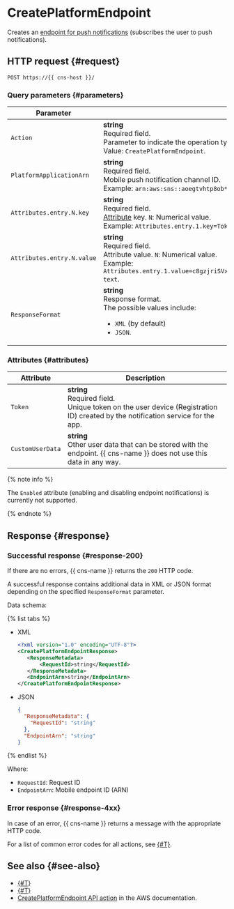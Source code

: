 # CreatePlatformEndpoint

Creates an [endpoint for push notifications](../concepts/index.md#mobile-endpoints) (subscribes the user to push notifications).

## HTTP request {#request}

```http
POST https://{{ cns-host }}/
```

### Query parameters {#parameters}

| Parameter | Description |
--- | ---
| `Action` | **string**<br/>Required field.<br/>Parameter to indicate the operation type.<br/>Value: `CreatePlatformEndpoint`. |
| `PlatformApplicationArn` | **string**<br/>Required field.<br/>Mobile push notification channel ID.<br/>Example: `arn:aws:sns::aoegtvhtp8ob********:app/GCM/test-cns-9990`. |
| `Attributes.entry.N.key` | **string**<br/>Required field.<br/>[Attribute](#attributes) key. `N`: Numerical value.<br/>Example: `Attributes.entry.1.key=Token&Attributes.entry.2.key=CustomUserData`. |
| `Attributes.entry.N.value` | **string**<br/>Required field.<br/>Attribute value. `N`: Numerical value.<br/>Example: `Attributes.entry.1.value=c8gzjriSVxDDzX2fAV********&Attributes.entry.2.value=test-text`. |
| `ResponseFormat` | **string**<br/>Response format.<br/>The possible values include:<ul><li>`XML` (by default)</li><li>`JSON`.</li></ul> |

### Attributes {#attributes}

| Attribute | Description |
--- | ---
| `Token` | **string**<br/>Required field.<br/>Unique token on the user device (Registration ID) created by the notification service for the app. |
| `CustomUserData` | **string**<br/>Other user data that can be stored with the endpoint. {{ cns-name }} does not use this data in any way. |

{% note info %}

The `Enabled` attribute (enabling and disabling endpoint notifications) is currently not supported.

{% endnote %}

## Response {#response}

### Successful response {#response-200}

If there are no errors, {{ cns-name }} returns the `200` HTTP code.

A successful response contains additional data in XML or JSON format depending on the specified `ResponseFormat` parameter.

Data schema:

{% list tabs %}

- XML

   ```xml
   <?xml version="1.0" encoding="UTF-8"?>
   <CreatePlatformEndpointResponse>
   	  <ResponseMetadata>
   		  <RequestId>string</RequestId>
   	  </ResponseMetadata>
   	  <EndpointArn>string</EndpointArn>
   </CreatePlatformEndpointResponse>
   ```

- JSON

   ```json
   {
     "ResponseMetadata": {
       "RequestId": "string"
     },
     "EndpointArn": "string"
   }
   ```

{% endlist %}

Where:
* `RequestId`: Request ID
* `EndpointArn`: Mobile endpoint ID (ARN)

### Error response {#response-4xx}

In case of an error, {{ cns-name }} returns a message with the appropriate HTTP code.

For a list of common error codes for all actions, see [{#T}](common-errors.md).

## See also {#see-also}

* [{#T}](index.md)
* [{#T}](send-request.md)
* [CreatePlatformEndpoint API action](https://docs.aws.amazon.com/sns/latest/api/API_CreatePlatformEndpoint.html) in the AWS documentation.
